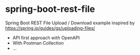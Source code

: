 # spring-boot-rest-file

Spring Boot REST File Upload / Download example inspired by https://spring.io/guides/gs/uploading-files/

* API first approach with OpenAPI
* With Postman Collection
* ...